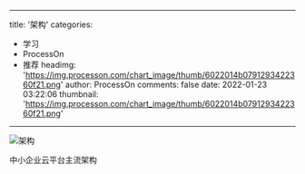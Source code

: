 
---
title: '架构'
categories: 
 - 学习
 - ProcessOn
 - 推荐
headimg: 'https://img.processon.com/chart_image/thumb/6022014b0791293422360f21.png'
author: ProcessOn
comments: false
date: 2022-01-23 03:22:06
thumbnail: 'https://img.processon.com/chart_image/thumb/6022014b0791293422360f21.png'
---

<div>   
<img class="thumb" alt="架构" src="https://img.processon.com/chart_image/thumb/6022014b0791293422360f21.png" referrerpolicy="no-referrer">
<p>中小企业云平台主流架构</p>  
</div>
            